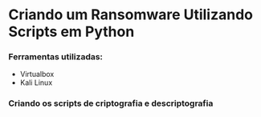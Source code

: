 # Criando um Ransomware Utilizando Scripts em Python

### Ferramentas utilizadas:
- Virtualbox
- Kali Linux

### Criando os scripts de criptografia e descriptografia
